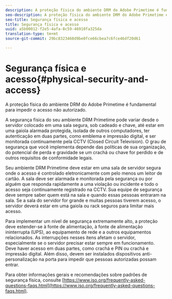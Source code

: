 ```yaml
---
description: A proteção física do ambiente DRM do Adobe Primetime é fundamental para impedir o acesso não autorizado.
seo-description: A proteção física do ambiente DRM do Adobe Primetime é fundamental para impedir o acesso não autorizado.
seo-title: Segurança física e acesso
title: Segurança física e acesso
uuid: a5b00012-f2e5-4afa-8c59-46910fa325da
translation-type: tm+mt
source-git-commit: 29bc8323460d9be0fce66cbea7c6fce46df20d61

---
```



# Segurança física e acesso{#physical-security-and-access}

A proteção física do ambiente DRM do Adobe Primetime é fundamental para impedir o acesso não autorizado.

A segurança física do seu ambiente DRM Primetime pode variar desde o servidor colocado em uma sala segura, sob cadeado e chave, até estar em uma gaiola alarmada protegida, isolada de outros computadores, ter autenticação em duas partes, como emblema e impressão digital, e ser monitorada continuamente pela CCTV (Closed Circuit Television). O grau de segurança que você implementa depende das políticas de sua organização, do potencial de perda e gravidade se um crachá ou chave for perdido e de outros requisitos de conformidade legais.

Seu ambiente DRM Primetime deve estar em uma sala de servidor segura onde o acesso é controlado eletronicamente com pelo menos um leitor de cartão. A sala deve ser alarmada e monitorada pela segurança ou por alguém que responda rapidamente a uma violação ou incidente e todo o acesso seja continuamente registrado na CCTV. Sua equipe de segurança deve sempre saber quem está na sala e quando essas pessoas entraram na sala. Se a sala do servidor for grande e muitas pessoas tiverem acesso, o servidor deverá estar em uma gaiola ou rack seguros para limitar mais acesso.

Para implementar um nível de segurança extremamente alto, a proteção deve estender-se à fonte de alimentação, à fonte de alimentação ininterrupta (UPS), ao equipamento de rede e a outros equipamentos relacionados. As interrupções nesses itens afetam o servidor, especialmente se o servidor precisar estar sempre em funcionamento. Deve haver acesso em duas partes, como crachá e PIN ou crachá e impressão digital. Além disso, devem ser instalados dispositivos anti-personalização na porta para impedir que pessoas autorizadas possam entrar.

Para obter informações gerais e recomendações sobre padrões de segurança física, consulte [https://www.iso.org/frequently-asked-questions-faqs.html](https://www.iso.org/frequently-asked-questions-faqs.html).
